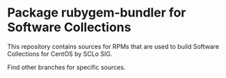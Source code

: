 # Package rubygem-bundler for Software Collections

This repository contains sources for RPMs that are used
to build Software Collections for CentOS by SCLo SIG.

Find other branches for specific sources.
